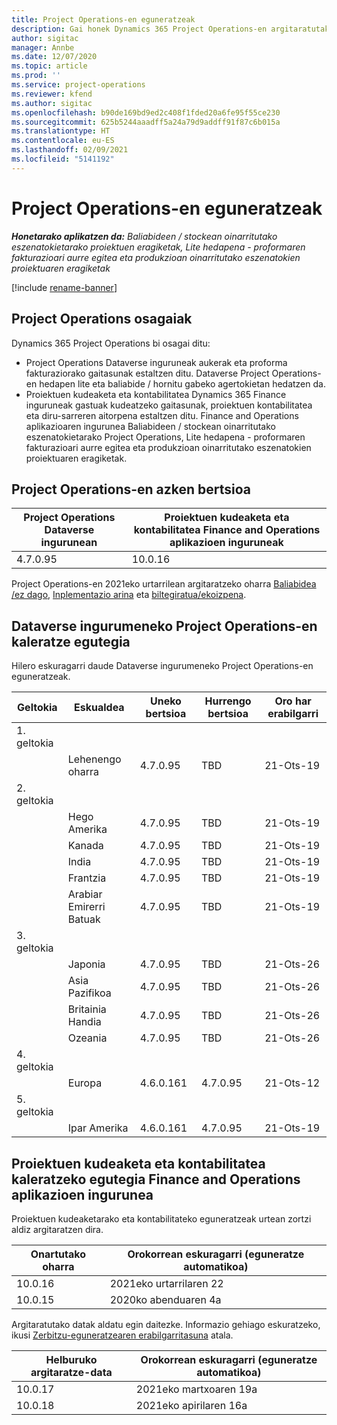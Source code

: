 ```yaml
---
title: Project Operations-en eguneratzeak
description: Gai honek Dynamics 365 Project Operations-en argitaratutako bertsioei buruzko informazioa eskaintzen du.
author: sigitac
manager: Annbe
ms.date: 12/07/2020
ms.topic: article
ms.prod: ''
ms.service: project-operations
ms.reviewer: kfend
ms.author: sigitac
ms.openlocfilehash: b90de169bd9ed2c408f1fded20a6fe95f55ce230
ms.sourcegitcommit: 625b5244aaadff5a24a79d9addff91f87c6b015a
ms.translationtype: HT
ms.contentlocale: eu-ES
ms.lasthandoff: 02/09/2021
ms.locfileid: "5141192"
---
```

# <a name="project-operations-updates"></a>Project Operations-en eguneratzeak

_**Honetarako aplikatzen da:** Baliabideen / stockean oinarritutako eszenatokietarako proiektuen eragiketak, Lite hedapena - proformaren fakturazioari aurre egitea eta produkzioan oinarritutako eszenatokien proiektuaren eragiketak_

[!include [rename-banner](~/includes/cc-data-platform-banner.md)]

## <a name="project-operations-components"></a>Project Operations osagaiak

Dynamics 365 Project Operations bi osagai ditu:

- Project Operations Dataverse inguruneak aukerak eta proforma fakturaziorako gaitasunak estaltzen ditu. Dataverse Project Operations-en hedapen lite eta baliabide / hornitu gabeko agertokietan hedatzen da.
- Proiektuen kudeaketa eta kontabilitatea Dynamics 365 Finance inguruneak gastuak kudeatzeko gaitasunak, proiektuen kontabilitatea eta diru-sarreren aitorpena estaltzen ditu. Finance and Operations aplikazioaren ingurunea Baliabideen / stockean oinarritutako eszenatokietarako Project Operations, Lite hedapena - proformaren fakturazioari aurre egitea eta produkzioan oinarritutako eszenatokien proiektuaren eragiketak.

## <a name="project-operations-latest-version"></a>Project Operations-en azken bertsioa

| Project Operations Dataverse ingurunean | Proiektuen kudeaketa eta kontabilitatea Finance and Operations aplikazioen inguruneak |
| --- | --- |
| 4.7.0.95 | 10.0.16 |

Project Operations-en 2021eko urtarrilean argitaratzeko oharra [Baliabidea /ez dago](whats-new-feb-2021-resource-based.md), [Inplementazio arina](../pro/whats-new/whats-new-feb-2021-lite.md) eta [biltegiratua/ekoizpena](../prod-pma/whats-new/whats-new-jan-2021-stocked.md).

## <a name="release-schedule-for-project-operations-on-dataverse-environment"></a>Dataverse ingurumeneko Project Operations-en kaleratze egutegia

Hilero eskuragarri daude Dataverse ingurumeneko Project Operations-en eguneratzeak. 

| Geltokia   | Eskualdea        | Uneko bertsioa | Hurrengo bertsioa | Oro har erabilgarri |
|-----------|---------------|-----------------|--------------|---------------------|
| 1. geltokia |   &nbsp;      |    &nbsp;       | &nbsp;       |      &nbsp;         |
|   &nbsp;  | Lehenengo oharra |  4.7.0.95       | TBD     | 21-Ots-19           |
| 2. geltokia |   &nbsp;      |    &nbsp;       | &nbsp;       |      &nbsp;         |
|   &nbsp;  | Hego Amerika |  4.7.0.95       | TBD     | 21-Ots-19           |
|    &nbsp; | Kanada        |  4.7.0.95       | TBD     | 21-Ots-19           |
|   &nbsp;  | India         |  4.7.0.95       | TBD     | 21-Ots-19           |
|   &nbsp;  | Frantzia         |  4.7.0.95       | TBD     | 21-Ots-19           |
|   &nbsp;  | Arabiar Emirerri Batuak         |  4.7.0.95       | TBD     | 21-Ots-19           |
| 3. geltokia  |      &nbsp;   |     &nbsp;      |     &nbsp;   |      &nbsp;         |
|   &nbsp;  | Japonia         |  4.7.0.95       | TBD     | 21-Ots-26           |
|   &nbsp;  | Asia Pazifikoa  |  4.7.0.95       | TBD     | 21-Ots-26           |
|   &nbsp;  | Britainia Handia |  4.7.0.95       | TBD     | 21-Ots-26           |
|   &nbsp;  | Ozeania       |  4.7.0.95       | TBD     | 21-Ots-26           |
| 4. geltokia |     &nbsp;    |     &nbsp;      |     &nbsp;   |      &nbsp;         |
|   &nbsp;  | Europa        |  4.6.0.161       | 4.7.0.95     | 21-Ots-12           |
| 5. geltokia |     &nbsp;    |     &nbsp;      |     &nbsp;   |      &nbsp;         |
|   &nbsp;  | Ipar Amerika |  4.6.0.161       | 4.7.0.95     | 21-Ots-19           |

## <a name="release-schedule-for-project-management-and-accounting-in-the-finance-and-operations-apps-environment"></a>Proiektuen kudeaketa eta kontabilitatea kaleratzeko egutegia Finance and Operations aplikazioen ingurunea

Proiektuen kudeaketarako eta kontabilitateko eguneratzeak urtean zortzi aldiz argitaratzen dira.

| Onartutako oharra | Orokorrean eskuragarri (eguneratze automatikoa) |
| --- | --- |
| 10.0.16 | 2021eko urtarrilaren 22 |
| 10.0.15 | 2020ko abenduaren 4a |


Argitaratutako datak aldatu egin daitezke. Informazio gehiago eskuratzeko, ikusi [Zerbitzu-eguneratzearen erabilgarritasuna](https://docs.microsoft.com/dynamics365/fin-ops-core/fin-ops/get-started/public-preview-releases?toc=/dynamics365/finance/toc.json) atala.

| Helburuko argitaratze-data | Orokorrean eskuragarri (eguneratze automatikoa) |
| --- | --- |
| 10.0.17 | 2021eko martxoaren 19a |
| 10.0.18 | 2021eko apirilaren 16a |
